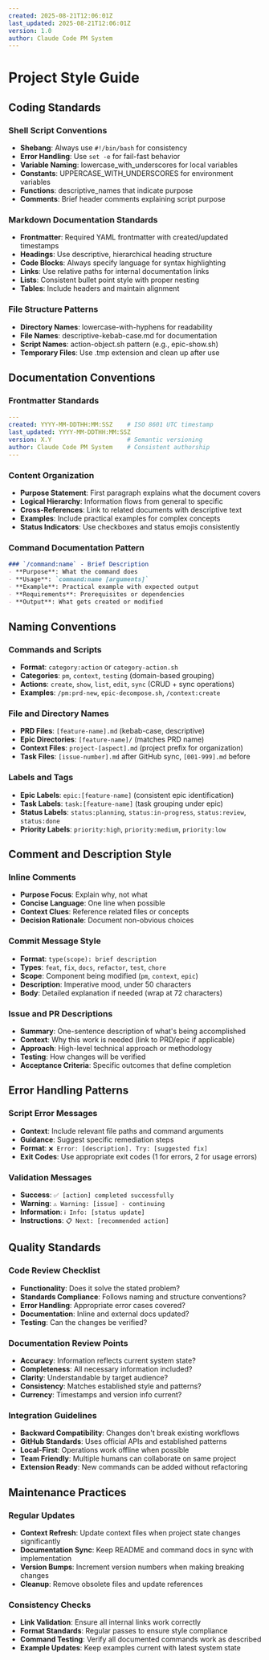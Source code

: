 ```yaml
---
created: 2025-08-21T12:06:01Z
last_updated: 2025-08-21T12:06:01Z
version: 1.0
author: Claude Code PM System
---
```


# Project Style Guide

## Coding Standards

### Shell Script Conventions
- **Shebang**: Always use `#!/bin/bash` for consistency
- **Error Handling**: Use `set -e` for fail-fast behavior
- **Variable Naming**: lowercase_with_underscores for local variables
- **Constants**: UPPERCASE_WITH_UNDERSCORES for environment variables
- **Functions**: descriptive_names that indicate purpose
- **Comments**: Brief header comments explaining script purpose

### Markdown Documentation Standards
- **Frontmatter**: Required YAML frontmatter with created/updated timestamps
- **Headings**: Use descriptive, hierarchical heading structure
- **Code Blocks**: Always specify language for syntax highlighting
- **Links**: Use relative paths for internal documentation links
- **Lists**: Consistent bullet point style with proper nesting
- **Tables**: Include headers and maintain alignment

### File Structure Patterns
- **Directory Names**: lowercase-with-hyphens for readability
- **File Names**: descriptive-kebab-case.md for documentation
- **Script Names**: action-object.sh pattern (e.g., epic-show.sh)
- **Temporary Files**: Use .tmp extension and clean up after use

## Documentation Conventions

### Frontmatter Standards
```yaml
---
created: YYYY-MM-DDTHH:MM:SSZ    # ISO 8601 UTC timestamp
last_updated: YYYY-MM-DDTHH:MM:SSZ
version: X.Y                     # Semantic versioning
author: Claude Code PM System    # Consistent authorship
---
```

### Content Organization
- **Purpose Statement**: First paragraph explains what the document covers
- **Logical Hierarchy**: Information flows from general to specific
- **Cross-References**: Link to related documents with descriptive text
- **Examples**: Include practical examples for complex concepts
- **Status Indicators**: Use checkboxes and status emojis consistently

### Command Documentation Pattern
```markdown
### `/command:name` - Brief Description
- **Purpose**: What the command does
- **Usage**: `command:name [arguments]`
- **Example**: Practical example with expected output
- **Requirements**: Prerequisites or dependencies
- **Output**: What gets created or modified
```

## Naming Conventions

### Commands and Scripts
- **Format**: `category:action` or `category-action.sh`
- **Categories**: `pm`, `context`, `testing` (domain-based grouping)
- **Actions**: `create`, `show`, `list`, `edit`, `sync` (CRUD + sync operations)
- **Examples**: `/pm:prd-new`, `epic-decompose.sh`, `/context:create`

### File and Directory Names
- **PRD Files**: `[feature-name].md` (kebab-case, descriptive)
- **Epic Directories**: `[feature-name]/` (matches PRD name)
- **Context Files**: `project-[aspect].md` (project prefix for organization)
- **Task Files**: `[issue-number].md` after GitHub sync, `[001-999].md` before

### Labels and Tags
- **Epic Labels**: `epic:[feature-name]` (consistent epic identification)
- **Task Labels**: `task:[feature-name]` (task grouping under epic)
- **Status Labels**: `status:planning`, `status:in-progress`, `status:review`, `status:done`
- **Priority Labels**: `priority:high`, `priority:medium`, `priority:low`

## Comment and Description Style

### Inline Comments
- **Purpose Focus**: Explain why, not what
- **Concise Language**: One line when possible
- **Context Clues**: Reference related files or concepts
- **Decision Rationale**: Document non-obvious choices

### Commit Message Style
- **Format**: `type(scope): brief description`
- **Types**: `feat`, `fix`, `docs`, `refactor`, `test`, `chore`
- **Scope**: Component being modified (`pm`, `context`, `epic`)
- **Description**: Imperative mood, under 50 characters
- **Body**: Detailed explanation if needed (wrap at 72 characters)

### Issue and PR Descriptions
- **Summary**: One-sentence description of what's being accomplished
- **Context**: Why this work is needed (link to PRD/epic if applicable)
- **Approach**: High-level technical approach or methodology
- **Testing**: How changes will be verified
- **Acceptance Criteria**: Specific outcomes that define completion

## Error Handling Patterns

### Script Error Messages
- **Context**: Include relevant file paths and command arguments
- **Guidance**: Suggest specific remediation steps
- **Format**: `❌ Error: [description]. Try: [suggested fix]`
- **Exit Codes**: Use appropriate exit codes (1 for errors, 2 for usage errors)

### Validation Messages
- **Success**: `✅ [action] completed successfully`
- **Warning**: `⚠️ Warning: [issue] - continuing`
- **Information**: `ℹ️ Info: [status update]`
- **Instructions**: `📋 Next: [recommended action]`

## Quality Standards

### Code Review Checklist
- **Functionality**: Does it solve the stated problem?
- **Standards Compliance**: Follows naming and structure conventions?
- **Error Handling**: Appropriate error cases covered?
- **Documentation**: Inline and external docs updated?
- **Testing**: Can the changes be verified?

### Documentation Review Points
- **Accuracy**: Information reflects current system state?
- **Completeness**: All necessary information included?
- **Clarity**: Understandable by target audience?
- **Consistency**: Matches established style and patterns?
- **Currency**: Timestamps and version info current?

### Integration Guidelines
- **Backward Compatibility**: Changes don't break existing workflows
- **GitHub Standards**: Uses official APIs and established patterns
- **Local-First**: Operations work offline when possible
- **Team Friendly**: Multiple humans can collaborate on same project
- **Extension Ready**: New commands can be added without refactoring

## Maintenance Practices

### Regular Updates
- **Context Refresh**: Update context files when project state changes significantly
- **Documentation Sync**: Keep README and command docs in sync with implementation
- **Version Bumps**: Increment version numbers when making breaking changes
- **Cleanup**: Remove obsolete files and update references

### Consistency Checks
- **Link Validation**: Ensure all internal links work correctly
- **Format Standards**: Regular passes to ensure style compliance
- **Command Testing**: Verify all documented commands work as described
- **Example Updates**: Keep examples current with latest system state